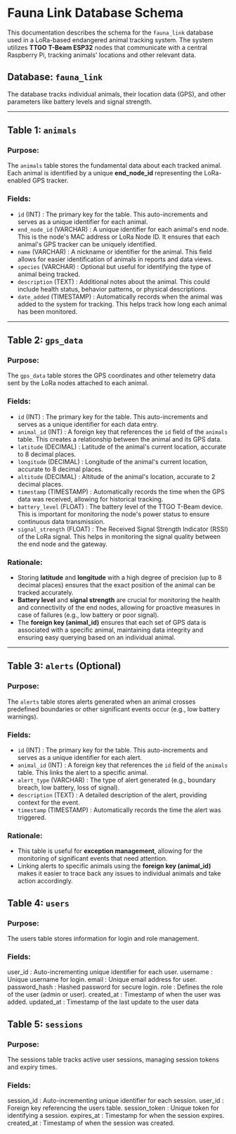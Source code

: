 # Fauna Link Database Schema

This documentation describes the schema for the `fauna_link` database used in a LoRa-based endangered animal tracking system. The system utilizes **TTGO T-Beam ESP32** nodes that communicate with a central Raspberry Pi, tracking animals' locations and other relevant data.

## Database: `fauna_link`

The database tracks individual animals, their location data (GPS), and other parameters like battery levels and signal strength. 

---

## Table 1: `animals`

### Purpose:
The `animals` table stores the fundamental data about each tracked animal. Each animal is identified by a unique **end_node_id** representing the LoRa-enabled GPS tracker.

### Fields:
- `id`          (INT)       : The primary key for the table. This auto-increments and serves as a unique identifier for each animal.
- `end_node_id` (VARCHAR)   : A unique identifier for each animal's end node. This is the node's MAC address or LoRa Node ID. It ensures that each animal's GPS tracker can be uniquely identified.
- `name`        (VARCHAR)   : A nickname or identifier for the animal. This field allows for easier identification of animals in reports and data views.
- `species`     (VARCHAR)   : Optional but useful for identifying the type of animal being tracked.
- `description` (TEXT)      : Additional notes about the animal. This could include health status, behavior patterns, or physical descriptions.
- `date_added`  (TIMESTAMP) : Automatically records when the animal was added to the system for tracking. This helps track how long each animal has been monitored.

---

## Table 2: `gps_data`

### Purpose:
The `gps_data` table stores the GPS coordinates and other telemetry data sent by the LoRa nodes attached to each animal.

### Fields:
- `id`              (INT)       : The primary key for the table. This auto-increments and serves as a unique identifier for each data entry.
- `animal_id`       (INT)       : A foreign key that references the `id` field of the `animals` table. This creates a relationship between the animal and its GPS data.
- `latitude`        (DECIMAL)   : Latitude of the animal's current location, accurate to 8 decimal places. 
- `longitude`       (DECIMAL)   : Longitude of the animal's current location, accurate to 8 decimal places.
- `altitude`        (DECIMAL)   : Altitude of the animal's location, accurate to 2 decimal places.
- `timestamp`       (TIMESTAMP) : Automatically records the time when the GPS data was received, allowing for historical tracking.
- `battery_level`   (FLOAT)     : The battery level of the TTGO T-Beam device. This is important for monitoring the node's power status to ensure continuous data transmission.
- `signal_strength` (FLOAT)     : The Received Signal Strength Indicator (RSSI) of the LoRa signal. This helps in monitoring the signal quality between the end node and the gateway.

### Rationale:
- Storing **latitude** and **longitude** with a high degree of precision (up to 8 decimal places) ensures that the exact position of the animal can be tracked accurately.
- **Battery level** and **signal strength** are crucial for monitoring the health and connectivity of the end nodes, allowing for proactive measures in case of failures (e.g., low battery or poor signal).
- The **foreign key (animal_id)** ensures that each set of GPS data is associated with a specific animal, maintaining data integrity and ensuring easy querying based on an individual animal.

---

## Table 3: `alerts` (Optional)

### Purpose:
The `alerts` table stores alerts generated when an animal crosses predefined boundaries or other significant events occur (e.g., low battery warnings).

### Fields:
- `id`          (INT)       : The primary key for the table. This auto-increments and serves as a unique identifier for each alert.
- `animal_id`   (INT)       : A foreign key that references the `id` field of the `animals` table. This links the alert to a specific animal.
- `alert_type`  (VARCHAR)   : The type of alert generated (e.g., boundary breach, low battery, loss of signal).
- `description` (TEXT)      : A detailed description of the alert, providing context for the event.
- `timestamp`   (TIMESTAMP) : Automatically records the time the alert was triggered.

### Rationale:
- This table is useful for **exception management**, allowing for the monitoring of significant events that need attention.
- Linking alerts to specific animals using the **foreign key (animal_id)** makes it easier to trace back any issues to individual animals and take action accordingly.

## Table 4: `users` 

### Purpose:
The users table stores information for login and role management.

### Fields:
user_id       : Auto-incrementing unique identifier for each user.
username      : Unique username for login.
email         : Unique email address for user.
password_hash : Hashed password for secure login.
role          : Defines the role of the user (admin or user).
created_at    : Timestamp of when the user was added.
updated_at    : Timestamp of the last update to the user data

## Table 5: `sessions` 

### Purpose:
The sessions table tracks active user sessions, managing session tokens and expiry times.

### Fields:
session_id    : Auto-incrementing unique identifier for each session.
user_id       : Foreign key referencing the users table.
session_token : Unique token for identifying a session.
expires_at    : Timestamp for when the session expires.
created_at    : Timestamp of when the session was created.
